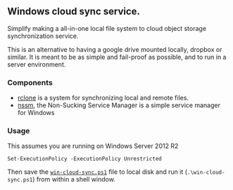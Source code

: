 ## Windows cloud sync service.

Simplify making a all-in-one local file system to cloud object storage synchronization service.

This is an alternative to having a google drive mounted locally, dropbox or similar.
It is meant to be as simple and fail-proof as possible, and to run in a server environment.

### Components

- [rclone](https://rclone.org/) is a system for synchronizing local and remote files.
- [nssm](https://nssm.cc/), the Non-Sucking Service Manager is a simple service manager for Windows

### Usage

This assumes you are running on Windows Server 2012 R2

```
Set-ExecutionPolicy -ExecutionPolicy Unrestricted
```

Then save the [`win-cloud-sync.ps1`](https://raw.githubusercontent.com/alexanderkjeldaas/win-cloud-sync/master/win-cloud-sync.ps1) file 
to local disk and run it (`.\win-cloud-sync.ps1`) from within a shell window.

